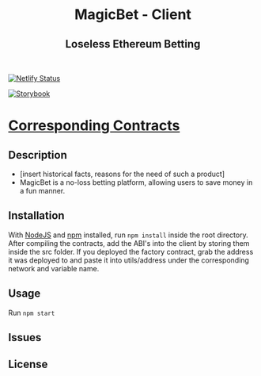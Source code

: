 <h1 align="center">
  MagicBet - Client
</h1>
<h2 align="center">Loseless Ethereum Betting</h2>

<br/>

[![Netlify Status](https://api.netlify.com/api/v1/badges/c995206c-1474-44fd-859d-c43c483fbb40/deploy-status)](https://app.netlify.com/sites/magicbet/deploys)

[![Storybook](https://cdn.jsdelivr.net/gh/storybookjs/brand@master/badge/badge-storybook.svg)](https://MagicBet.github.io/MagicBet-Client)

# [Corresponding Contracts](https://github.com/MagicBet/MagicBet-Contracts)

## Description

- [insert historical facts, reasons for the need of such a product]
- MagicBet is a no-loss betting platform, allowing users to save money in a fun manner.

## Installation

With [NodeJS](https://nodejs.org/) and [npm](https://www.npmjs.com/) installed, run `npm install` inside the root directory.
After compiling the contracts, add the ABI's into the client by storing them inside the src folder.
If you deployed the factory contract, grab the address it was deployed to and paste it into utils/address under the corresponding network and variable name.

## Usage

Run `npm start`

## Issues

## License
